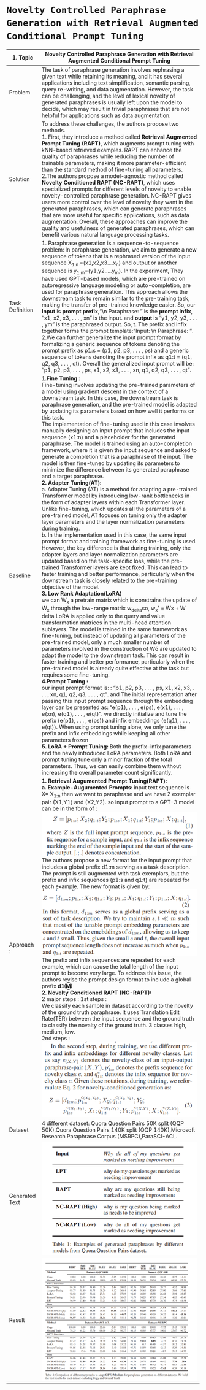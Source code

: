 # `Novelty Controlled Paraphrase Generation with Retrieval Augmented Conditional Prompt Tuning`


| 1. Topic | Novelty Controlled Paraphrase Generation with Retrieval Augmented Conditional Prompt Tuning|
|-----|--------------------------|
| Problem | The task of paraphrase generation involves rephrasing a given text while retaining its meaning, and it has several applications including text simplification, semantic parsing, query re-writing, and data augmentation. However, the task can be challenging, and the level of lexical novelty of generated paraphrases is usually left upon the model to decide, which may result in trivial paraphrases that are not helpful for applications such as data augmentation.|
| Solution | To address these challenges, the authors propose two methods. <br />1. First, they introduce a method called <strong>Retrieval Augmented Prompt Tuning (RAPT)</strong>, which augments prompt tuning with kNN-based retrieved examples. RAPT can enhance the quality of paraphrases while reducing the number of trainable parameters, making it more parameter-efficient than the standard method of fine-tuning all parameters. <br />2.The authors propose a model-agnostic method called <strong>Novelty Conditioned RAPT (NC-RAPT)</strong>, which uses specialized prompts for different levels of novelty to enable novelty-controlled paraphrase generation. NC-RAPT gives users more control over the level of novelty they want in the generated paraphrases, which can generate paraphrases that are more useful for specific applications, such as data augmentation. Overall, these approaches can improve the quality and usefulness of generated paraphrases, which can benefit various natural language processing tasks.|
| Task Definition | 1. Paraphrase generation is a sequence-to-sequence problem: In paraphrase generation, we aim to generate a new sequence of tokens that is a rephrased version of the input sequence X<sub>1:n </sub>=(x1,x2,x3....x<sub>n</sub>) and output or another sequence is  y<sub>1:m</sub>=(y1,y2.....y<sub>m</sub>). In the experiment, They have used GPT-based models, which are pre-trained on autoregressive language modeling or auto-completion, are used for paraphrase generation. This approach allows the downstream task to remain similar to the pre-training task, making the transfer of pre-trained knowledge easier.  So, our <strong>Input </strong>is  <strong>prompt prefix</strong>,“\n Paraphrase: ” is the <strong>prompt infix</strong>, “x1, x2, x3, . . . , xn” is the input. and <strong>output</strong> is “y1, y2, y3, . . . , ym” is the paraphrased output. So, t. The prefix and infix together forms the prompt template:“Input: \n Paraphrase: ”. <br />2.We can further generalize the input prompt format by formalizing a generic sequence of tokens denoting the prompt prefix as p1:s = (p1, p2, p3, . . . , ps) and a generic sequence of tokens denoting the prompt infix as q1:t = (q1, q2, q3, . . . , qt). Overall the generalized input prompt will be: “p1, p2, p3, . . . , ps, x1, x2, x3, . . . , xn, q1, q2, q3, . . . , qt”.|
| Baseline |<strong>1.Fine Tuning :</strong> <br />Fine-tuning involves updating the pre-trained parameters of a model using gradient descent in the context of a downstream task. In this case, the downstream task is paraphrase generation, and the pre-trained model is adapted by updating its parameters based on how well it performs on this task.<br /> The implementation of fine-tuning used in this case involves manually designing an input prompt that includes the input sequence (x1:n) and a placeholder for the generated paraphrase. The model is trained using an auto-completion framework, where it is given the input sequence and asked to generate a completion that is a paraphrase of the input. The model is then fine-tuned by updating its parameters to minimize the difference between its generated paraphrase and a target paraphrase.<br /><strong>2. Adapter Tuning(AT):</strong><br /> a. Adapter Tuning (AT) is a method for adapting a pre-trained Transformer model by introducing low-rank bottlenecks in the form of adapter layers within each Transformer layer. Unlike fine-tuning, which updates all the parameters of a pre-trained model, AT focuses on tuning only the adapter layer parameters and the layer normalization parameters during training.<br />b. In the implementation used in this case, the same input prompt format and training framework as fine-tuning is used. However, the key difference is that during training, only the adapter layers and layer normalization parameters are updated based on the task-specific loss, while the pre-trained Transformer layers are kept fixed. This can lead to faster training and better performance, particularly when the downstream task is closely related to the pre-training objective of the model.<br /><strong>3. Low Rank Adaptation(LoRA) </strong><br />we can  W<sub>x</sub> a pretrain matrix which is constrains the update of  W<sub>x</sub> through the low-range matrix w<sub>delta</sub>so, w<sub>x</sub>' = Wx + W delta LoRA is applied only to the query and value transformation matrices in the multi-head attention sublayers. The model is trained in the same framework as fine-tuning, but instead of updating all parameters of the pre-trained model, only a much smaller number of parameters involved in the construction of Wδ are updated to adapt the model to the downstream task. This can result in faster training and better performance, particularly when the pre-trained model is already quite effective at the task but requires some fine-tuning.<br /><strong>4.Prompt Tuning :</strong><br /> our input prompt format is: : “p1, p2, p3, . . . , ps, x1, x2, x3, . . . , xn, q1, q2, q3, . . . , qt”.  and The initial representation after passing this input prompt sequence through the embedding layer can be presented as: “e(p1), . . . , e(ps), e(x1), . . . , e(xn), e(q1), . . . , e(qt)”. we directly initialize and tune the prefix (e(p1), . . . , e(ps)) and infix embeddings (e(q1), . . . , e(qt)). When using prompt tuning alone, we only tune the prefix and infix embeddings  while keeping all other parameters frozen <br /><strong>5. LoRA + Prompt Tuning:</strong> Both the prefix-infix parameters and the newly introduced LoRA parameters. Both LoRA and prompt tuning tune only a minor fraction of the total parameters. Thus, we can easily combine them without increasing the overall parameter count significantly.<br/>|
| Approach : | <strong>1. Retrieval Augumented Prompt Tuning(RAPT):</strong><br /> <strong>a. Example-Augumented Prompts:</strong> input text sequence is X= X<sub>1:n</sub> then we want to paraphrase and we have 2 exemplar pair (X1,Y1) and (X2,Y2). so input prompt to a GPT-3 model can be in the form of : <br /> ![alt text](https://github.com/ayushkoirala/Master-Thesis-Paper-Reading/blob/main/image/aug-p1.png)<br /> The authors propose a new format for the input prompt that includes a global prefix d1:m serving as a task description. The prompt is still augmented with task exemplars, but the prefix and infix sequences (p1:s and q1:t) are repeated for each example. The new format is given by:<br /> ![alt text](https://github.com/ayushkoirala/Master-Thesis-Paper-Reading/blob/main/image/aug-p2.png)<br/> The prefix and infix sequences are repeated for each example, which can cause the total length of the input prompt to become very large. To address this issue, the authors revise the prompt design format to include a global prefix <strong>d1:m:</strong> <br /><strong>2. Novelty Conditioned RAPT (NC-RAPT):</strong><br /> 2 major steps : 1st steps :<br/>We classify each sample in dataset according to the novelty of the ground truth paraphrase. It uses Translation Edit Rate(TER) between the input sequence and the ground truth to classify the novalty of the ground truth. 3 classes high, medium, low. <br/> 2nd steps : <br /> ![alt text](https://github.com/ayushkoirala/Master-Thesis-Paper-Reading/blob/main/image/aug-p3.png)|
| Dataset | 4 different dataset: Quora Question Pairs 50K split (QQP 50K),Quora Question Pairs 140K split (QQP 140K),Microsoft Research Paraphrase Corpus (MSRPC),ParaSCI-ACL.|
| Generated Text | ![alt text](https://github.com/ayushkoirala/Master-Thesis-Paper-Reading/blob/main/image/aug-p4.png) |
| Result | ![alt text](https://github.com/ayushkoirala/Master-Thesis-Paper-Reading/blob/main/image/aug-result.png)|